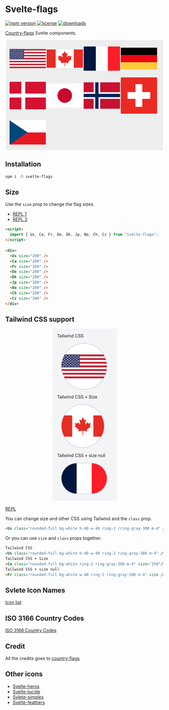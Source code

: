 # Svelte-flags

[![npm version](https://badgen.net/npm/v/svelte-flags)](https://www.npmjs.com/package/svelte-flags)
[![license](https://badgen.net/npm/license/svelte-flags)](https://github.com/shinokada/svelte-flags/blob/main/LICENSE)
[![downloads](https://badgen.net/npm/dm/svelte-flags)](https://github.com/shinokada/svelte-flags)

[Country-flags](https://github.com/hampusborgos/country-flags) Svelte components.

<p align="center">
<img width="500" src="https://raw.githubusercontent.com/shinokada/svelte-flags/main/static/images/flag1.png" />
</p>

## Installation

```sh
npm i -D svelte-flags
```

## Size

Use the `size` prop to change the flag sizes.

- [REPL 1](https://svelte.dev/repl/445d2bd2211a4386b5cba3953d8f9fbd?version=3.47.0)
- [REPL 2](https://svelte.dev/repl/445d2bd2211a4386b5cba3953d8f9fbd?version=3.47.0)

```html
<script>
  import { Us, Ca, Fr, De, Dk, Jp, No, Ch, Cz } from "svelte-flags";
</script>

<div>
  <Us size="200" />
  <Ca size="200" />
  <Fr size="200" />
  <De size="200" />
  <Dk size="200" />
  <Jp size="200" />
  <No size="200" />
  <Ch size="200" />
  <Cz size="200" />
</div>
```

## Tailwind CSS support

<p align="center">
<img src="https://raw.githubusercontent.com/shinokada/svelte-flags/main/static/images/flag2.png" />
</p>

[REPL](https://svelte.dev/repl/7611e8f78f3847d4bb89f7e0179ce3d9?version=3.47.0)

You can change size and other CSS using Tailwind and the `class` prop.

```html
<Us class="rounded-full bg-white h-40 w-40 ring-2 rring-gray-300 m-4" />
```

Or you can use `size` and `class` props together.

```html
Tailwind CSS
<Us class="rounded-full bg-white h-40 w-40 ring-2 ring-gray-300 m-4" />
Tailwind CSS + Size
<Ca class="rounded-full bg-white ring-2 ring-gray-300 m-4" size="150"/>
Tailwind CSS + size null
<Fr class="rounded-full bg-white w-40 ring-2 ring-gray-300 m-4" size />
```

## Svlete Icon Names

[Icon list](https://github.com/shinokada/svelte-flags/blob/main/flags.md)

## ISO 3166 Country Codes

[ISO 3166 Country Codes](https://github.com/shinokada/svelte-flags/blob/main/iso-3166-country-codes.md)


## Credit

All the credits goes to [country-flags](https://github.com/hampusborgos/country-flags)

## Other icons

- [Svelte-heros](https://github.com/shinokada/svelte-heros)
- [Svelte-lucide](https://github.com/shinokada/svelte-lucide)
- [Svlete-simples](https://github.com/shinokada/svelte-simples)
- [Svelte-feathers](https://github.com/shinokada/svelte-feathers)
